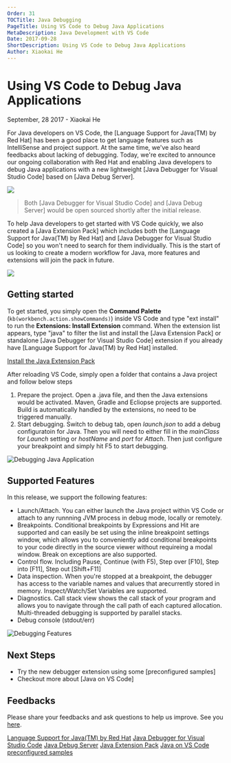 ```yaml
---
Order: 31
TOCTitle: Java Debugging
PageTitle: Using VS Code to Debug Java Applications
MetaDescription: Java Development with VS Code
Date: 2017-09-28
ShortDescription: Using VS Code to Debug Java Applications
Author: Xiaokai He
---
```


# Using VS Code to Debug Java Applications

September, 28 2017 - Xiaokai He

For Java developers on VS Code, the [Language Support for Java(TM) by Red Hat] has been a good place to get language features such as IntelliSense and project support. At the same time, we've also heard feedbacks about lacking of debugging. Today, we're excited to announce our ongoing collaboration with Red Hat and enabling Java developers to debug Java applications with a new lightweight [Java Debugger for Visual Studio Code] based on [Java Debug Server].

[<img src="2017_09_28_java-debug-extensions.png">](https://marketplace.visualstudio.com/items?itemName=microsoft.vscode-java-debug)

> Both [Java Debugger for Visual Studio Code] and [Java Debug Server] would be open sourced shortly after the initial release.

To help Java developers to get started with VS Code quickly, we also created a [Java Extension Pack] which includes both the [Language Support for Java(TM) by Red Hat] and [Java Debugger for Visual Studio Code] so you won't need to search for them individually. This is the start of us looking to create a modern workflow for Java, more features and extensions will join the pack in future.

[<img src="2017_09_28_java-extensions-pack.png">](https://marketplace.visualstudio.com/items?itemName=microsoft.java-extension-pack)

## Getting started

To get started, you simply open the **Command Palette** (`kb(workbench.action.showCommands)`) inside VS Code and type "ext install" to run the **Extensions: Install Extension** command. When the extension list appears, type "java" to filter the list and install the [Java Extension Pack] or standalone [Java Debugger for Visual Studio Code] extension if you already have [Language Support for Java(TM) by Red Hat] installed.

<a class="tutorial-install-extension-btn" href="vscode:extension/vscjava.vscode-java-extensionpack">Install the Java Extension Pack</a>

After reloading VS Code, simply open a folder that contains a Java project and follow below steps
1. Prepare the project. Open a .java file, and then the Java extensions would be activated. Maven, Gradle and Ecliopse projects are supported. Build is automatically handled by the extensions, no need to be triggered manually.
2. Start debugging. Switch to debug tab, open _launch.json_ to add a debug configuratoin for Java. Then you will need to either fill in the _mainClass_ for _Launch_ setting or _hostName_ and _port_ for _Attach_. Then just configure your breakpoint and simply hit F5 to start debugging.

![Debugging Java Application](2017_09_28_java-debug.gif)

## Supported Features
In this release, we support the following features:

- Launch/Attach. You can either launch the Java project within VS Code or attach to any runnning JVM process in debug mode, locally or remotely.
- Breakpoints. Conditional breakpoints by Expressions and Hit are supported and can easily be set using the inline breakpoint settings window, which allows you to conveniently add conditional breakpoints to your code directly in the source viewer without requireing a modal window. Break on exceptions are also supported.
- Control flow. Including Pause, Continue (with F5), Step over [F10], Step into [F11], Step out [Shift+F11]
- Data inspection. When you're stopped at a breakpoint, the debugger has access to the variable names and values that arecurrently stored in memory. Inspect/Watch/Set Variables are supported.
- Diagnostics. Call stack view shows the call stack of your program and allows you to navigate through the call path of each captured allocation. Multi-threaded debugging is supported by parallel stacks.
- Debug console (stdout/err)

![Debugging Features](2017_09_28_debug-features.png)

## Next Steps
 - Try the new debugger extension using some [preconfigured samples]
 - Checkout more about [Java on VS Code]

## Feedbacks

Please share your feedbacks and ask questions to help us improve. See you [here](https://github.com/Microsoft/vscode-java-debug/).

[Language Support for Java(TM) by Red Hat](https://marketplace.visualstudio.com/items?itemName=redhat.java)
[Java Debugger for Visual Studio Code](https://marketplace.visualstudio.com/items?itemName=vscjava.vscode-java-debug)
[Java Debug Server](https://github.com/Microsoft/java-debug)
[Java Extension Pack](https://marketplace.visualstudio.com/items?itemName=vscjava.vscode-java-extensionpack)
[Java on VS Code](https://code.visualstudio.com/docs/languages/java)
[preconfigured samples]()

